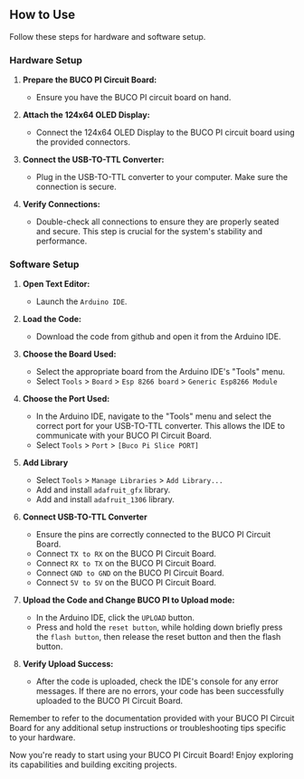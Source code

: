 ## How to Use

Follow these steps for hardware and software setup.

### Hardware Setup

1. **Prepare the BUCO PI Circuit Board:**
   - Ensure you have the BUCO PI circuit board on hand.

2. **Attach the 124x64 OLED Display:**
   - Connect the 124x64 OLED Display to the BUCO PI circuit board using the provided connectors.

3. **Connect the USB-TO-TTL Converter:**
   - Plug in the USB-TO-TTL converter to your computer. Make sure the connection is secure.
   
4. **Verify Connections:**
   - Double-check all connections to ensure they are properly seated and secure. This step is crucial for the system's stability and performance.

### Software Setup

1. **Open Text Editor:**
   - Launch the `Arduino IDE`.

2. **Load the Code:**
   - Download the code from github and open it from the Arduino IDE.

3. **Choose the Board Used:**
   - Select the appropriate board from the Arduino IDE's "Tools" menu. 
   - Select `Tools` > `Board` > `Esp 8266 board` > `Generic Esp8266 Module`

4. **Choose the Port Used:**
   - In the Arduino IDE, navigate to the "Tools" menu and select the correct port for your USB-TO-TTL converter. This allows the IDE to communicate with your BUCO PI Circuit Board.
   - Select `Tools` > `Port` > `[Buco Pi Slice PORT]`

5. **Add Library**
   - Select `Tools` > `Manage Libraries` > `Add Library...`
   - Add and install `adafruit_gfx` library.
   - Add and install `adafruit_1306` library.

6. **Connect USB-TO-TTL Converter**
   - Ensure the pins are correctly connected to the BUCO PI Circuit Board.
   - Connect `TX to RX` on the BUCO PI Circuit Board.
   - Connect `RX to TX` on the BUCO PI Circuit Board.
   - Connect `GND to GND` on the BUCO PI Circuit Board.
   - Connect `5V to 5V` on the BUCO PI Circuit Board.

7. **Upload the Code and Change BUCO PI to Upload mode:**
   - In the Arduino IDE, click the `UPLOAD` button.
   - Press and hold the `reset button`, while holding down briefly press the `flash button`, then release the reset button and then the flash button.
   
8. **Verify Upload Success:**
   - After the code is uploaded, check the IDE's console for any error messages. If there are no errors, your code has been successfully uploaded to the BUCO PI Circuit Board.


Remember to refer to the documentation provided with your BUCO PI Circuit Board for any additional setup instructions or troubleshooting tips specific to your hardware.

Now you're ready to start using your BUCO PI Circuit Board! Enjoy exploring its capabilities and building exciting projects.